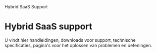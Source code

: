 <properties>
	<page>
		<title>Hybrid SaaS</title>
		<description>Hybrid SaaS Support</description>
	</page>
</properties>

# Hybrid SaaS support #

U vindt hier handleidingen, downloads voor support, technische specificaties, pagina's voor het oplossen van problemen en oefeningen.